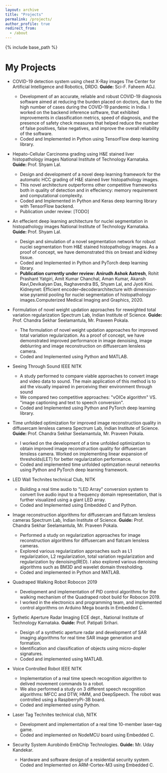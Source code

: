 ```yaml
---
layout: archive
title: "Projects"
permalink: /projects/
author_profile: true
redirect_from:
  - /about
---
```


{% include base_path %}

# My Projects

- COVID-19 detection system using chest X-Ray images
The Center for Artificial Intelligence and Robotics, DRDO. **Guide:** Sci-F. Faheem AGJ.
    - Development of an accurate, reliable and robust COVID-19 diagnosis software aimed at reducing the burden placed on doctors, due to the high number of cases during the COVID-19 pandemic in India. I worked on the backend inference software, that exhibited improvements in classification metrics, speed of diagnosis, and the presence of safety check measures that helped reduce the number of false positives, false negatives, and improve the overall reliability of the software. 
    - Coded and Implemented in Python using TensorFlow deep learning library.
- Hepato-Cellular Carcinoma grading using H\&E stained liver histopathology images
National Institute of Technology Karnataka. **Guide:** Prof. Shyam Lal.
    - Design and development of a novel deep learning framework for the automatic HCC grading of H\&E stained liver histopathology images.
    - This novel architecture outperforms other competitive frameworks both in quality of detection and in effeciency: memory requirement and computational complexity.
    - Coded and Implemented in Python and Keras deep learning library with TensorFlow backend. 
    - Publication under review: 
    [TODO]
- An effecient deep learning architecture for nuclei segmentation in histopathology images 
National Institute of Technology Karnataka. **Guide:** Prof. Shyam Lal.
    - Design and simulation of a novel segmentation network for robust nuclei segmentation from H\&E stained histopathology images. As a proof of concept, we have demonstrated this on breast and kidney tissue. 
    - Coded and Implemented in Python and PyTorch deep learning library. 
    - **Publication currently under review:**
    **Anirudh Ashok Aatresh**, Rohit Prashant Yatgiri, Amit Kumar Chanchal, Aman Kumar, Akansh Ravi,Devikalyan Das, Raghavendra BS, Shyam Lal, and Jyoti Kini. Kidneynet: Efficient encoder–decoderarchitecture with dimension-wise pyramid pooling for nuclei segmentation of histopathology images.Computerized Medical Imaging and Graphics, 2020.

- Formulation of novel weight updation approaches for reweighted total variation regularization
Spectrum Lab, Indian Institute of Science. **Guide:** Prof. Chandra Sekhar Seelamantula, Mr. Praveen Pokala. 
    - The formulation of novel weight updation approaches for improved total variation regularization. As a proof of concept, we have demonstrated improved performance in image denoising, image deblurring and image reconstruction on diffusercam lensless camera.
    - Coded and Implemented using Python and MATLAB.

- Seeing Through Sound
IEEE NITK 
    - A study performed to compare viable approaches to convert image and video data to sound. The main application of this method is to aid the visually impaired in perceiving their environment through sound
    - We compared two competitive approaches: "vOICe algorithm" VS. "image captioning and text to speech conversion".
    - Coded and Implemented using Python and PyTorch deep learning library.

- Time unfolded optimization for improved image reconstruction quality in diffusercam lensless camera
Spectrum Lab, Indian Institute of Science. **Guide:** Prof. Chandra Sekhar Seelamantula, Mr. Praveen Pokala. 
    - I worked on the development of a time unfolded optimization to obtain improved image reconstruction quality for diffusercam lensless camera. Worked on implementing linear expansion of thresholds(LET) for better regularization performance. 
    - Coded and implemented time unfolded optimzation neural networks using Python and PyTorch deep learning framework. 

- LED Wall
Technites technical Club, NITK
    - Building a real time audio to "LED Array" conversion system to convert live audio input to a frequency domain representation, that is further visualized using a giant LED array. 
    - Coded and Implemented using Embedded C and Python. 

- Image reconstruction algorithms for diffusercam and flatcam lensless cameras
Spectrum Lab, Indian Institute of Science. **Guide:** Prof. Chandra Sekhar Seelamantula, Mr. Praveen Pokala. 
    - Performed a study on regularization approaches for image reconstruction algorithms for diffusercam and flatcam lensless cameras. 
    - Explored various regularization approaches such as L1 regularization, L2 regularization, total variation regularization and regularization by denoising(RED). I also explored various denoising algorithms such as BM3D and wavelet domain thresholding. 
    - Coded and implemented in Python and MATLAB.

- Quadraped Walking Robot
Robocon 2019
    - Development and implementation of PID control algorithms for the walking mechanism of the Quadraped robot build for Robocon 2019. 
    - I worked in the electronics and programming team, and implemented control algorithms on Arduino Mega boards in Embedded C. 

- Sythetic Aperture Radar Imaging
ECE dept., National Institute of Technology Karnataka. **Guide:** Prof. Patipati Srihari.
    - Design of a synthetic aperture radar and development of SAR imaging algorithms for real time SAR image generation and formation.
    - Identification and classification of objects using micro-dopler signatures.
    - Coded and implemented using MATLAB.

- Voice Controlled Robot
IEEE NITK
    - Implementation of a real time speech recognition algorithm to delived movement commands to a robot.
    - We also performed a study on 3 different speech recognition algorithms: MFCC and DTW, HMM, and DeepSpeech. The robot was controlled using a RaspberryPi-3B board.
    - Coded and implemented using Python.

- Laser Tag
Technites technical club, NITK
    - Development and implementation of a real time 10-member laser-tag game.
    - Coded and implemented on NodeMCU board using Embedded C. 

- Security System 
Aurobindo EmbChip Technologies. **Guide:** Mr. Uday Kandekar.
    - Hardware and software design of a residential security system. Coded and Implemented on ARM-Cortex-M3 using Embedded C.

